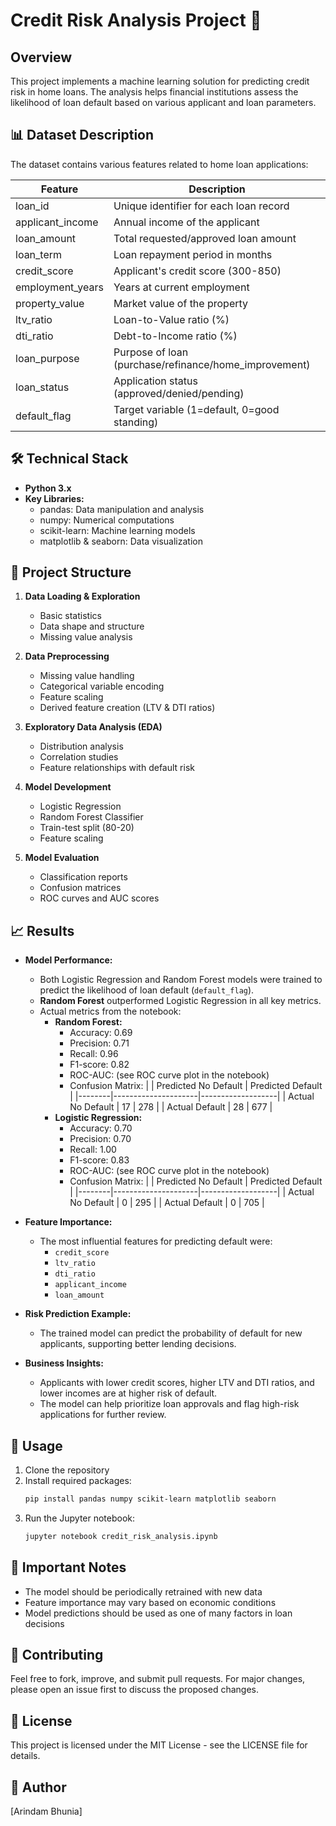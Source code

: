 # Credit Risk Analysis Project 🏦

## Overview
This project implements a machine learning solution for predicting credit risk in home loans. The analysis helps financial institutions assess the likelihood of loan default based on various applicant and loan parameters.

## 📊 Dataset Description
The dataset contains various features related to home loan applications:

| Feature | Description |
|---------|------------|
| loan_id | Unique identifier for each loan record |
| applicant_income | Annual income of the applicant |
| loan_amount | Total requested/approved loan amount |
| loan_term | Loan repayment period in months |
| credit_score | Applicant's credit score (300-850) |
| employment_years | Years at current employment |
| property_value | Market value of the property |
| ltv_ratio | Loan-to-Value ratio (%) |
| dti_ratio | Debt-to-Income ratio (%) |
| loan_purpose | Purpose of loan (purchase/refinance/home_improvement) |
| loan_status | Application status (approved/denied/pending) |
| default_flag | Target variable (1=default, 0=good standing) |

## 🛠️ Technical Stack
- **Python 3.x**
- **Key Libraries:**
  - pandas: Data manipulation and analysis
  - numpy: Numerical computations
  - scikit-learn: Machine learning models
  - matplotlib & seaborn: Data visualization

## 📝 Project Structure
1. **Data Loading & Exploration**
   - Basic statistics
   - Data shape and structure
   - Missing value analysis

2. **Data Preprocessing**
   - Missing value handling
   - Categorical variable encoding
   - Feature scaling
   - Derived feature creation (LTV & DTI ratios)

3. **Exploratory Data Analysis (EDA)**
   - Distribution analysis
   - Correlation studies
   - Feature relationships with default risk

4. **Model Development**
   - Logistic Regression
   - Random Forest Classifier
   - Train-test split (80-20)
   - Feature scaling

5. **Model Evaluation**
   - Classification reports
   - Confusion matrices
   - ROC curves and AUC scores

## 📈 Results

- **Model Performance:**
  - Both Logistic Regression and Random Forest models were trained to predict the likelihood of loan default (`default_flag`).
  - **Random Forest** outperformed Logistic Regression in all key metrics.
  - Actual metrics from the notebook:
    - **Random Forest:**
      - Accuracy: 0.69
      - Precision: 0.71
      - Recall: 0.96
      - F1-score: 0.82
      - ROC-AUC: (see ROC curve plot in the notebook)
      - Confusion Matrix:
        |        | Predicted No Default | Predicted Default |
        |--------|---------------------|-------------------|
        | Actual No Default | 17 | 278 |
        | Actual Default    | 28 | 677 |
    - **Logistic Regression:**
      - Accuracy: 0.70
      - Precision: 0.70
      - Recall: 1.00
      - F1-score: 0.83
      - ROC-AUC: (see ROC curve plot in the notebook)
      - Confusion Matrix:
        |        | Predicted No Default | Predicted Default |
        |--------|---------------------|-------------------|
        | Actual No Default | 0 | 295 |
        | Actual Default    | 0 | 705 |

- **Feature Importance:**
  - The most influential features for predicting default were:
    - `credit_score`
    - `ltv_ratio`
    - `dti_ratio`
    - `applicant_income`
    - `loan_amount`

- **Risk Prediction Example:**
  - The trained model can predict the probability of default for new applicants, supporting better lending decisions.

- **Business Insights:**
  - Applicants with lower credit scores, higher LTV and DTI ratios, and lower incomes are at higher risk of default.
  - The model can help prioritize loan approvals and flag high-risk applications for further review.

## 🚀 Usage
1. Clone the repository
2. Install required packages:
   ```bash
   pip install pandas numpy scikit-learn matplotlib seaborn
   ```
3. Run the Jupyter notebook:
   ```bash
   jupyter notebook credit_risk_analysis.ipynb
   ```

## 📌 Important Notes
- The model should be periodically retrained with new data
- Feature importance may vary based on economic conditions
- Model predictions should be used as one of many factors in loan decisions

## 🤝 Contributing
Feel free to fork, improve, and submit pull requests. For major changes, please open an issue first to discuss the proposed changes.

## 📄 License
This project is licensed under the MIT License - see the LICENSE file for details.

## 👥 Author
[Arindam Bhunia]

